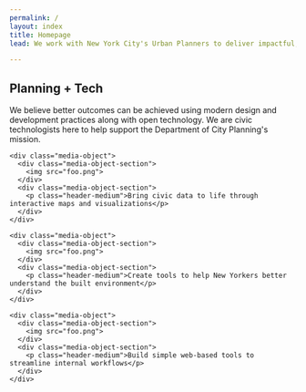 ```yaml
---
permalink: /
layout: index
title: Homepage
lead: We work with New York City's Urban Planners to deliver impactful, modern technology tools.

---
```


## Planning + Tech

<div class="grid-x grid-margin-x">
  <div class="cell large-auto">
    <p class="lead">We believe better outcomes can be achieved using modern design and development practices along with open technology. We are civic technologists here to help support the Department of City Planning's mission.</p>
  </div>
  <div class="cell large-auto">

    <div class="media-object">
      <div class="media-object-section">
        <img src="foo.png">
      </div>
      <div class="media-object-section">
        <p class="header-medium">Bring civic data to life through interactive maps and visualizations</p>
      </div>
    </div>

    <div class="media-object">
      <div class="media-object-section">
        <img src="foo.png">
      </div>
      <div class="media-object-section">
        <p class="header-medium">Create tools to help New Yorkers better understand the built environment</p>
      </div>
    </div>

    <div class="media-object">
      <div class="media-object-section">
        <img src="foo.png">
      </div>
      <div class="media-object-section">
        <p class="header-medium">Build simple web-based tools to streamline internal workflows</p>
      </div>
    </div>

  </div>
</div>
